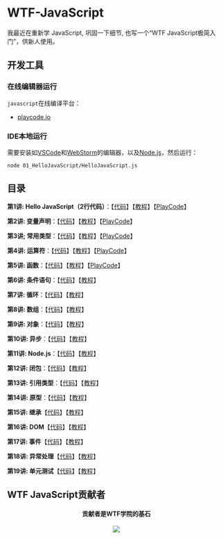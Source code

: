 # WTF-JavaScript
我最近在重新学 JavaScript, 巩固一下细节, 也写一个“WTF JavaScript极简入门”，供新人使用。

## 开发工具
### 在线编辑器运行

`javascript`在线编译平台：
* [playcode.io](https://playcode.io)

### IDE本地运行

需要安装如[VSCode](https://code.visualstudio.com/download)和[WebStorm](https://www.jetbrains.com/webstorm/)的编辑器，以及[Node.js](https://nodejs.org/zh-cn/download/)，然后运行：

```shell
node 01_HelloJavaScript/HelloJavaScript.js
```

## 目录
**第1讲: Hello JavaScript（2行代码）**：【[代码](https://github.com/WTFAcademy/WTF-JavaScript/blob/main/01_HelloJavaScript/HelloJavaScript.js)】【[教程](https://github.com/WTFAcademy/WTF-JavaScript/tree/main/01_HelloJavaScript/readme.md)】【[PlayCode](https://playcode.io/1051873)】

**第2讲: 变量声明**：【[代码](https://github.com/WTFAcademy/WTF-JavaScript/blob/main/02_Declaration/Declaration.js)】【[教程](https://github.com/WTFAcademy/WTF-JavaScript/tree/main/02_Declaration/readme.md)】【[PlayCode](https://playcode.io/1058216)】

**第3讲; 常用类型**：【[代码](https://github.com/WTFAcademy/WTF-JavaScript/blob/main/03_CommonTypes/CommonTypes.js)】【[教程](https://github.com/WTFAcademy/WTF-JavaScript/tree/main/03_CommonTypes/readme.md)】【[PlayCode](https://playcode.io/1059248)】

**第4讲: 运算符**：【[代码](https://github.com/WTFAcademy/WTF-JavaScript/blob/main/04_Operators/Operators.js)】【[教程](https://github.com/WTFAcademy/WTF-JavaScript/tree/main/04_Operators/readme.md)】【[PlayCode](https://playcode.io/1061414)】

**第5讲: 函数**：【[代码](https://github.com/WTFAcademy/WTF-JavaScript/blob/main/05_Function/Function.js)】【[教程](https://github.com/WTFAcademy/WTF-JavaScript/tree/main/05_Function/readme.md)】【[PlayCode](https://playcode.io/1109558)】

**第6讲: 条件语句**：【[代码](https://github.com/WTFAcademy/WTF-JavaScript/blob/main/06_Condition/Condition.js)】【[教程](https://github.com/WTFAcademy/WTF-JavaScript/tree/main/06_Condition/readme.md)】

**第7讲: 循环**：【[代码](https://github.com/WTFAcademy/WTF-JavaScript/blob/main/07_Loop/Loop.js)】【[教程](https://github.com/WTFAcademy/WTF-JavaScript/tree/main/07_Loop/readme.md)】

**第8讲: 数组**：【[代码](https://github.com/WTFAcademy/WTF-JavaScript/blob/main/08_Array/Array.js)】【[教程](https://github.com/WTFAcademy/WTF-JavaScript/tree/main/08_Array/readme.md)】

**第9讲: 对象**：【[代码](https://github.com/WTFAcademy/WTF-JavaScript/blob/main/09_Object/Object.js)】【[教程](https://github.com/WTFAcademy/WTF-JavaScript/tree/main/09_Object/readme.md)】

**第10讲: 异步**：【[代码](https://github.com/WTFAcademy/WTF-JavaScript/blob/main/10_Async)】【[教程](https://github.com/WTFAcademy/WTF-JavaScript/tree/main/10_Async/readme.md)】

**第11讲: Node.js**：【[代码](https://github.com/WTFAcademy/WTF-JavaScript/blob/main/11_Node)】【[教程](https://github.com/WTFAcademy/WTF-JavaScript/tree/main/11_Node/readme.md)】

**第12讲: 闭包**：【[代码](https://github.com/WTFAcademy/WTF-JavaScript/blob/main/12_Closure)】【[教程](https://github.com/WTFAcademy/WTF-JavaScript/tree/main/12_Closure/readme.md)】

**第13讲: 引用类型**：【[代码](https://github.com/WTFAcademy/WTF-JavaScript/blob/main/13_Reference)】【[教程](https://github.com/WTFAcademy/WTF-JavaScript/tree/main/13_Reference/readme.md)】

**第14讲: 原型**：【[代码](https://github.com/WTFAcademy/WTF-JavaScript/blob/main/14_Prototype)】【[教程](https://github.com/WTFAcademy/WTF-JavaScript/tree/main/14_Prototype/readme.md)】

**第15讲: 继承**【[代码](https://github.com/WTFAcademy/WTF-JavaScript/blob/main/15_Inheritance)】【[教程](https://github.com/WTFAcademy/WTF-JavaScript/tree/main/15_Inheritance/readme.md)】

**第16讲: DOM**【[代码](https://github.com/WTFAcademy/WTF-JavaScript/blob/main/16_DOM)】【[教程](https://github.com/WTFAcademy/WTF-JavaScript/tree/main/16_DOM/readme.md)】

**第17讲: 事件**【[代码](https://github.com/WTFAcademy/WTF-JavaScript/blob/main/17_Event)】【[教程](https://github.com/WTFAcademy/WTF-JavaScript/tree/main/17_Event/readme.md)】

**第18讲: 异常处理**【[代码](https://github.com/WTFAcademy/WTF-JavaScript/blob/main/18_Error)】【[教程](https://github.com/WTFAcademy/WTF-JavaScript/tree/main/18_Error/readme.md)】

**第19讲: 单元测试**【[代码](https://github.com/WTFAcademy/WTF-JavaScript/blob/main/19_UnitTest)】【[教程](https://github.com/WTFAcademy/WTF-JavaScript/tree/main/19_UnitTest/readme.md)】

<!---

**第20讲: ES6**【[代码](https://github.com/WTFAcademy/WTF-JavaScript/blob/main/20_ES6)】【[教程](https://github.com/WTFAcademy/WTF-JavaScript/tree/main/20_ES6/readme.md)】

**第21讲: 事件循环**【[代码](https://github.com/WTFAcademy/WTF-JavaScript/blob/main/21_EventLoop)】【[教程](https://github.com/WTFAcademy/WTF-JavaScript/tree/main/21_EventLoop/readme.md)】

**第22讲: 网络请求**【[代码](https://github.com/WTFAcademy/WTF-JavaScript/blob/main/22_Network)】【[教程](https://github.com/WTFAcademy/WTF-JavaScript/tree/main/22_Network/readme.md)】

-->

## WTF JavaScript贡献者
<div align="center">
  <h4 align="center">
    贡献者是WTF学院的基石
  </h4>
  <a href="https://github.com/WTFAcademy/WTF-JavaScript/graphs/contributors">
    <img src="https://contrib.rocks/image?repo=WTFAcademy/WTF-JavaScript" />
  </a>
</div>
